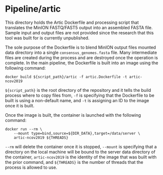 # Pipeline/artic

This directory holds the Artic Dockerfile and processing script that translates the MinION FASTQ/FAST5 output into an assembled FASTA file. Sample input and output files are not provided since the research that this tool was built for is currently unpublished.

The sole purpose of the Dockerfile is to blend MinION output files mounted data directory into a single `consensus_genomes.fasta` file. Many intermediate files are created during the process and are destroyed once the operation is complete. In the main pipeline, the Dockerfile is built into an image using the following command:
```shell
docker build ${script_path}/artic -f artic.Dockerfile -t artic-ncov2019
```
`${script_path}` is the root directory of the repository and it tells the build process where to copy files from, `-f` is specifying that the Dockerfile to be built is using a non-default name, and `-t` is assigning an ID to the image once it is built.


Once the image is built, the container is launched with the following command:
```shell
docker run --rm \
    --mount type=bind,source=${DIR_DATA},target=/data/server \
    artic-ncov2019 ${THREADS}
```
`--rm` will delete the container once it is stopped, `--mount` is specifying that a directory on the local machine will be bound to the server data directory of the container, `artic-ncov2019` is the identity of the image that was built with the prior command, and `${THREADS}` is the number of threads that the process is allowed to use.